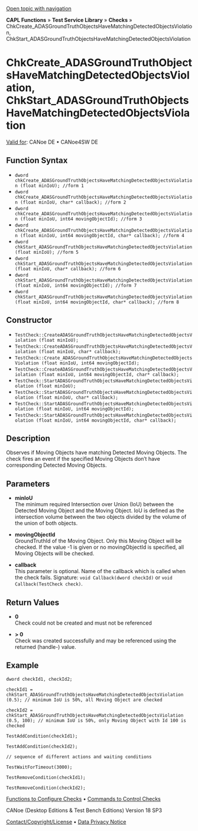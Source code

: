 [Open topic with navigation](../../../../../CANoeDEFamily.htm#Topics/CAPLFunctions/Test/Functions/CAPLfunctionChkCreateADASGroundTruthObjectsHaveMatchingDetectedObjectsViolation.md)

**CAPL Functions** » **Test Service Library** » **Checks** » ChkCreate_ADASGroundTruthObjectsHaveMatchingDetectedObjectsViolation, ChkStart_ADASGroundTruthObjectsHaveMatchingDetectedObjectsViolation

# ChkCreate_ADASGroundTruthObjectsHaveMatchingDetectedObjectsViolation, ChkStart_ADASGroundTruthObjectsHaveMatchingDetectedObjectsViolation

[Valid for](../../../Shared/FeatureAvailability.md):  CANoe DE • CANoe4SW DE

## Function Syntax

- `dword chkCreate_ADASGroundTruthObjectsHaveMatchingDetectedObjectsViolation (float minIoU); //form 1`
- `dword chkCreate_ADASGroundTruthObjectsHaveMatchingDetectedObjectsViolation (float minIoU, char* callback); //form 2`
- `dword chkCreate_ADASGroundTruthObjectsHaveMatchingDetectedObjectsViolation (float minIoU, int64 movingObjectId); //form 3`
- `dword chkCreate_ADASGroundTruthObjectsHaveMatchingDetectedObjectsViolation (float minIoU, int64 movingObjectId, char* callback); //form 4`
- `dword chkStart_ADASGroundTruthObjectsHaveMatchingDetectedObjectsViolation (float minIoU); //form 5`
- `dword chkStart_ADASGroundTruthObjectsHaveMatchingDetectedObjectsViolation (float minIoU, char* callback); //form 6`
- `dword chkStart_ADASGroundTruthObjectsHaveMatchingDetectedObjectsViolation (float minIoU, int64 movingObjectId); //form 7`
- `dword chkStart_ADASGroundTruthObjectsHaveMatchingDetectedObjectsViolation (float minIoU, int64 movingObjectId, char* callback); //form 8`

## Constructor

- `TestCheck::CreateADASGroundTruthObjectsHaveMatchingDetectedObjectsViolation (float minIoU);`
- `TestCheck::CreateADASGroundTruthObjectsHaveMatchingDetectedObjectsViolation (float minIoU, char* callback);`
- `TestCheck::Create_ADASGroundTruthObjectsHaveMatchingDetectedObjectsViolation (float minIoU, int64 movingObjectId);`
- `TestCheck::CreateADASGroundTruthObjectsHaveMatchingDetectedObjectsViolation (float minIoU, int64 movingObjectId, char* callback);`
- `TestCheck::StartADASGroundTruthObjectsHaveMatchingDetectedObjectsViolation (float minIoU);`
- `TestCheck::StartADASGroundTruthObjectsHaveMatchingDetectedObjectsViolation (float minIoU, char* callback);`
- `TestCheck::StartADASGroundTruthObjectsHaveMatchingDetectedObjectsViolation (float minIoU, int64 movingObjectId);`
- `TestCheck::StartADASGroundTruthObjectsHaveMatchingDetectedObjectsViolation (float minIoU, int64 movingObjectId, char* callback);`

## Description

Observes if Moving Objects have matching Detected Moving Objects. The check fires an event if the specified Moving Objects don’t have corresponding Detected Moving Objects.

## Parameters

- **minIoU**  
  The minimum required Intersection over Union (IoU) between the Detected Moving Object and the Moving Object. IoU is defined as the intersection volume between the two objects divided by the volume of the union of both objects.

- **movingObjectId**  
  GroundTruthId of the Moving Object. Only this Moving Object will be checked. If the value -1 is given or no movingObjectId is specified, all Moving Objects will be checked.

- **callback**  
  This parameter is optional. Name of the callback which is called when the check fails. Signature: `void Callback(dword checkId)` or `void Callback(TestCheck check)`.

## Return Values

- **0**  
  Check could not be created and must not be referenced

- **> 0**  
  Check was created successfully and may be referenced using the returned (handle-) value.

## Example

```plaintext
dword checkId1, checkId2;

checkId1 = chkStart_ADASGroundTruthObjectsHaveMatchingDetectedObjectsViolation (0.5); // minimum IoU is 50%, all Moving Object are checked

checkId2 = chkStart_ADASGroundTruthObjectsHaveMatchingDetectedObjectsViolation (0.5, 100); // minimum IoU is 50%, only Moving Object with Id 100 is checked

TestAddCondition(checkId1);

TestAddCondition(checkId2);

// sequence of different actions and waiting conditions

TestWaitForTimeout(3000);

TestRemoveCondition(checkId1);

TestRemoveCondition(checkId2);
```

[Functions to Configure Checks](../CAPLfunctionsTSLConfigurationFunctions.md) • [Commands to Control Checks](../CAPLfunctionsTSLCheckControlCommands.md)

CANoe (Desktop Editions & Test Bench Editions) Version 18 SP3

[Contact/Copyright/License](../../../Shared/ContactCopyrightLicense.md) • [Data Privacy Notice](https://www.vector.com/int/en/company/get-info/privacy-policy/)
